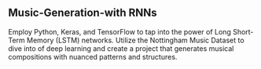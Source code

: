 ## Music-Generation-with RNNs

Employ Python, Keras, and TensorFlow to tap into the power of Long Short-Term Memory (LSTM) networks. Utilize the Nottingham Music Dataset to dive into of deep learning and create a project that generates musical compositions with nuanced patterns and structures.
